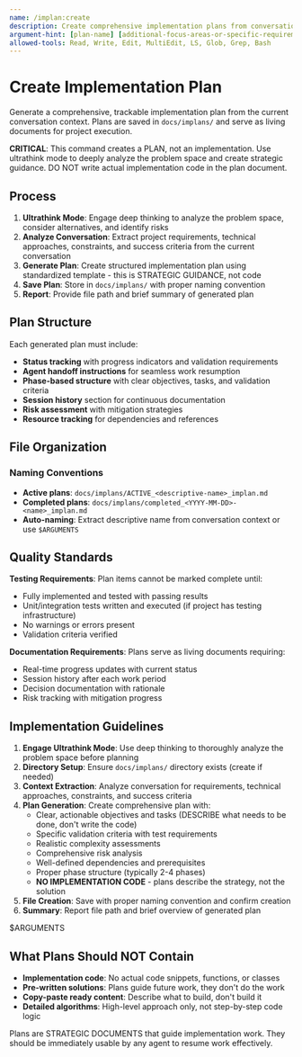 ```yaml
---
name: /implan:create
description: Create comprehensive implementation plans from conversation context
argument-hint: [plan-name] [additional-focus-areas-or-specific-requirements]
allowed-tools: Read, Write, Edit, MultiEdit, LS, Glob, Grep, Bash
---
```

<!-- OPTIMIZATION_TIMESTAMP: 2025-08-26 20:53:23 -->

# Create Implementation Plan

Generate a comprehensive, trackable implementation plan from the current conversation context. Plans are saved in `docs/implans/` and serve as living documents for project execution.

**CRITICAL**: This command creates a PLAN, not an implementation. Use ultrathink mode to deeply analyze the problem space and create strategic guidance. DO NOT write actual implementation code in the plan document.

## Process

1. **Ultrathink Mode**: Engage deep thinking to analyze the problem space, consider alternatives, and identify risks
2. **Analyze Conversation**: Extract project requirements, technical approaches, constraints, and success criteria from the current conversation
3. **Generate Plan**: Create structured implementation plan using standardized template - this is STRATEGIC GUIDANCE, not code
4. **Save Plan**: Store in `docs/implans/` with proper naming convention
5. **Report**: Provide file path and brief summary of generated plan

## Plan Structure

Each generated plan must include:
- **Status tracking** with progress indicators and validation requirements
- **Agent handoff instructions** for seamless work resumption
- **Phase-based structure** with clear objectives, tasks, and validation criteria
- **Session history** section for continuous documentation
- **Risk assessment** with mitigation strategies
- **Resource tracking** for dependencies and references

## File Organization

### Naming Conventions
- **Active plans**: `docs/implans/ACTIVE_<descriptive-name>_implan.md`
- **Completed plans**: `docs/implans/completed_<YYYY-MM-DD>-<name>_implan.md`
- **Auto-naming**: Extract descriptive name from conversation context or use `$ARGUMENTS`

## Quality Standards

**Testing Requirements**: Plan items cannot be marked complete until:
- Fully implemented and tested with passing results
- Unit/integration tests written and executed (if project has testing infrastructure)
- No warnings or errors present
- Validation criteria verified

**Documentation Requirements**: Plans serve as living documents requiring:
- Real-time progress updates with current status
- Session history after each work period
- Decision documentation with rationale
- Risk tracking with mitigation progress

## Implementation Guidelines

1. **Engage Ultrathink Mode**: Use deep thinking to thoroughly analyze the problem space before planning
2. **Directory Setup**: Ensure `docs/implans/` directory exists (create if needed)
3. **Context Extraction**: Analyze conversation for requirements, technical approaches, constraints, and success criteria
4. **Plan Generation**: Create comprehensive plan with:
   - Clear, actionable objectives and tasks (DESCRIBE what needs to be done, don't write the code)
   - Specific validation criteria with test requirements
   - Realistic complexity assessments
   - Comprehensive risk analysis
   - Well-defined dependencies and prerequisites
   - Proper phase structure (typically 2-4 phases)
   - **NO IMPLEMENTATION CODE** - plans describe the strategy, not the solution
5. **File Creation**: Save with proper naming convention and confirm creation
6. **Summary**: Report file path and brief overview of generated plan

$ARGUMENTS

## What Plans Should NOT Contain

- **Implementation code**: No actual code snippets, functions, or classes
- **Pre-written solutions**: Plans guide future work, they don't do the work
- **Copy-paste ready content**: Describe what to build, don't build it
- **Detailed algorithms**: High-level approach only, not step-by-step code logic

Plans are STRATEGIC DOCUMENTS that guide implementation work. They should be immediately usable by any agent to resume work effectively.